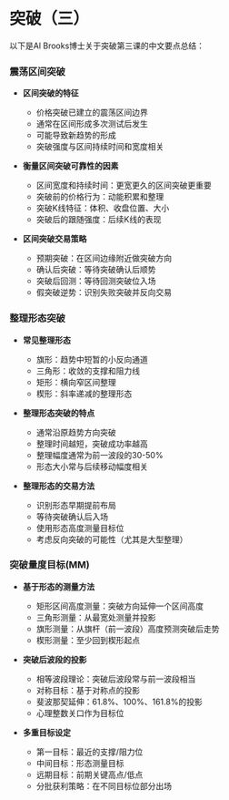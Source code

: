 # 突破（三）

以下是Al Brooks博士关于突破第三课的中文要点总结：

### 震荡区间突破
- **区间突破的特征**
  - 价格突破已建立的震荡区间边界
  - 通常在区间形成多次测试后发生
  - 可能导致新趋势的形成
  - 突破强度与区间持续时间和宽度相关

- **衡量区间突破可靠性的因素**
  - 区间宽度和持续时间：更宽更久的区间突破更重要
  - 突破前的价格行为：动能积累和整理
  - 突破K线特征：体积、收盘位置、大小
  - 突破后的跟随强度：后续K线的表现

- **区间突破交易策略**
  - 预期突破：在区间边缘附近做突破方向
  - 确认后突破：等待突破确认后顺势
  - 突破后回测：等待回测突破位入场
  - 假突破逆势：识别失败突破并反向交易

### 整理形态突破
- **常见整理形态**
  - 旗形：趋势中短暂的小反向通道
  - 三角形：收敛的支撑和阻力线
  - 矩形：横向窄区间整理
  - 楔形：斜率递减的整理形态

- **整理形态突破的特点**
  - 通常沿原趋势方向突破
  - 整理时间越短，突破成功率越高
  - 整理幅度通常为前一波段的30-50%
  - 形态大小常与后续移动幅度相关

- **整理形态的交易方法**
  - 识别形态早期提前布局
  - 等待突破确认后入场
  - 使用形态高度测量目标位
  - 考虑反向突破的可能性（尤其是大型整理）

### 突破量度目标(MM)
- **基于形态的测量方法**
  - 矩形区间高度测量：突破方向延伸一个区间高度
  - 三角形测量：从最宽处测量并投影
  - 旗形测量：从旗杆（前一波段）高度预测突破后走势
  - 楔形测量：至少回到楔形起点

- **突破后波段的投影**
  - 相等波段理论：突破后波段常与前一波段相当
  - 对称目标：基于对称点的投影
  - 斐波那契延伸：61.8%、100%、161.8%的投影
  - 心理整数关口作为目标位

- **多重目标设定**
  - 第一目标：最近的支撑/阻力位
  - 中间目标：形态测量目标
  - 远期目标：前期关键高点/低点
  - 分批获利策略：在不同目标位部分出场 